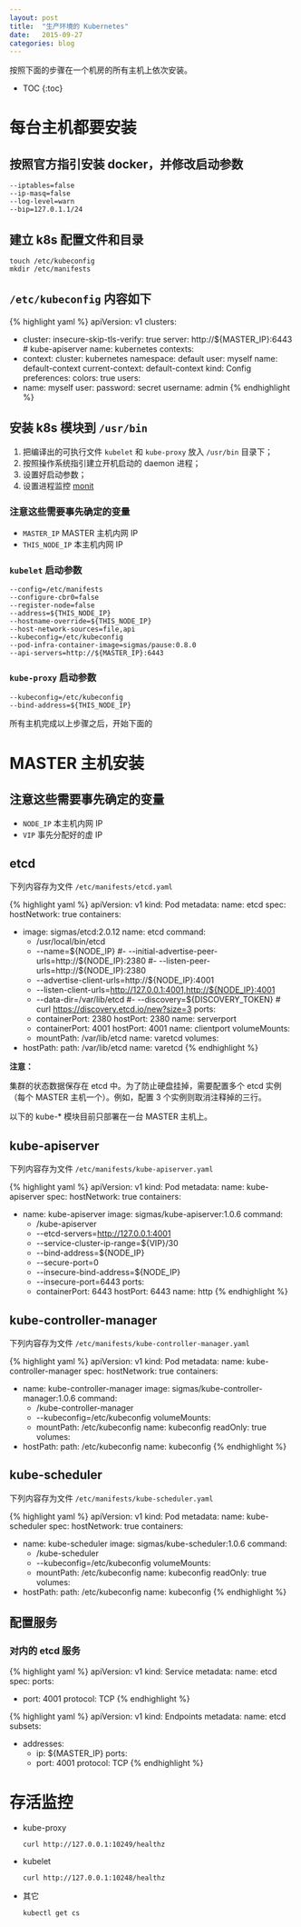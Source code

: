 ```yaml
---
layout: post
title:  "生产环境的 Kubernetes"
date:   2015-09-27
categories: blog
---
```


按照下面的步骤在一个机房的所有主机上依次安装。

* TOC
{:toc}

# 每台主机都要安装

## 按照官方指引安装 docker，并修改启动参数
    
    --iptables=false 
    --ip-masq=false 
    --log-level=warn
    --bip=127.0.1.1/24

## 建立 k8s 配置文件和目录
    
    touch /etc/kubeconfig
    mkdir /etc/manifests

## `/etc/kubeconfig` 内容如下

{% highlight yaml %}
apiVersion: v1
clusters:
- cluster:
    insecure-skip-tls-verify: true
    server: http://${MASTER_IP}:6443  # kube-apiserver
  name: kubernetes
contexts:
- context:
    cluster: kubernetes
    namespace: default
    user: myself
  name: default-context
current-context: default-context
kind: Config
preferences:
  colors: true
users:
- name: myself
  user:
    password: secret
    username: admin
{% endhighlight %}

## 安装 k8s 模块到 `/usr/bin`

1. 把编译出的可执行文件 `kubelet` 和 `kube-proxy` 放入 `/usr/bin` 目录下；
1. 按照操作系统指引建立开机启动的 daemon 进程；
1. 设置好启动参数；
1. 设置进程监控 [monit](http://mmonit.com/monit/)

### 注意这些需要事先确定的变量

* `MASTER_IP` MASTER 主机内网 IP
* `THIS_NODE_IP` 本主机内网 IP

### `kubelet` 启动参数

    --config=/etc/manifests
    --configure-cbr0=false
    --register-node=false
    --address=${THIS_NODE_IP}
    --hostname-override=${THIS_NODE_IP}
    --host-network-sources=file,api
    --kubeconfig=/etc/kubeconfig
    --pod-infra-container-image=sigmas/pause:0.8.0
    --api-servers=http://${MASTER_IP}:6443

### `kube-proxy` 启动参数

    --kubeconfig=/etc/kubeconfig
    --bind-address=${THIS_NODE_IP}

所有主机完成以上步骤之后，开始下面的

# MASTER 主机安装

## 注意这些需要事先确定的变量

* `NODE_IP` 本主机内网 IP
* `VIP` 事先分配好的虚 IP

## etcd

下列内容存为文件 `/etc/manifests/etcd.yaml`

{% highlight yaml %}
apiVersion: v1
kind: Pod
metadata:
  name: etcd
spec:
  hostNetwork: true
  containers:
  - image: sigmas/etcd:2.0.12
    name: etcd
    command:
    - /usr/local/bin/etcd
    - --name=${NODE_IP}
    #- --initial-advertise-peer-urls=http://${NODE_IP}:2380
    #- --listen-peer-urls=http://${NODE_IP}:2380
    - --advertise-client-urls=http://${NODE_IP}:4001
    - --listen-client-urls=http://127.0.0.1:4001,http://${NODE_IP}:4001
    - --data-dir=/var/lib/etcd
    #- --discovery=${DISCOVERY_TOKEN}  # curl https://discovery.etcd.io/new?size=3
    ports:
    - containerPort: 2380
      hostPort: 2380
      name: serverport
    - containerPort: 4001
      hostPort: 4001
      name: clientport
    volumeMounts:
    - mountPath: /var/lib/etcd
      name: varetcd
  volumes:
  - hostPath:
      path: /var/lib/etcd
    name: varetcd
{% endhighlight %}

**注意：**

集群的状态数据保存在 etcd 中。为了防止硬盘挂掉，需要配置多个 etcd 实例（每个 MASTER 主机一个）。例如，配置 3 个实例则取消注释掉的三行。

以下的 kube-* 模块目前只部署在一台 MASTER 主机上。

## kube-apiserver

下列内容存为文件 `/etc/manifests/kube-apiserver.yaml`

{% highlight yaml %}
apiVersion: v1
kind: Pod
metadata:
  name: kube-apiserver
spec:
  hostNetwork: true
  containers:
  - name: kube-apiserver
    image: sigmas/kube-apiserver:1.0.6
    command:
    - /kube-apiserver
    - --etcd-servers=http://127.0.0.1:4001
    - --service-cluster-ip-range=${VIP}/30
    - --bind-address=${NODE_IP}
    - --secure-port=0
    - --insecure-bind-address=${NODE_IP}
    - --insecure-port=6443
    ports:
    - containerPort: 6443
      hostPort: 6443
      name: http
{% endhighlight %}

## kube-controller-manager

下列内容存为文件 `/etc/manifests/kube-controller-manager.yaml`

{% highlight yaml %}
apiVersion: v1
kind: Pod
metadata:
  name: kube-controller-manager
spec:
  hostNetwork: true
  containers:
  - name: kube-controller-manager
    image: sigmas/kube-controller-manager:1.0.6
    command:
    - /kube-controller-manager
    - --kubeconfig=/etc/kubeconfig
    volumeMounts:
    - mountPath: /etc/kubeconfig
      name: kubeconfig
      readOnly: true
  volumes:
  - hostPath:
      path: /etc/kubeconfig
    name: kubeconfig
{% endhighlight %}

## kube-scheduler

下列内容存为文件 `/etc/manifests/kube-scheduler.yaml`

{% highlight yaml %}
apiVersion: v1
kind: Pod
metadata:
  name: kube-scheduler
spec:
  hostNetwork: true
  containers:
  - name: kube-scheduler
    image: sigmas/kube-scheduler:1.0.6
    command:
    - /kube-scheduler
    - --kubeconfig=/etc/kubeconfig
    volumeMounts:
    - mountPath: /etc/kubeconfig
      name: kubeconfig
      readOnly: true
  volumes:
  - hostPath:
      path: /etc/kubeconfig
    name: kubeconfig
{% endhighlight %}

## 配置服务

### 对内的 etcd 服务

{% highlight yaml %}
apiVersion: v1
kind: Service
metadata:
  name: etcd
spec:
  ports:
  - port: 4001
    protocol: TCP
{% endhighlight %}

{% highlight yaml %}
apiVersion: v1
kind: Endpoints
metadata:
  name: etcd
subsets:
- addresses:
  - ip: ${MASTER_IP}
  ports:
  - port: 4001
    protocol: TCP
{% endhighlight %}

# 存活监控

*   kube-proxy 
    
        curl http://127.0.0.1:10249/healthz

*   kubelet

        curl http://127.0.0.1:10248/healthz

*   其它

        kubectl get cs

